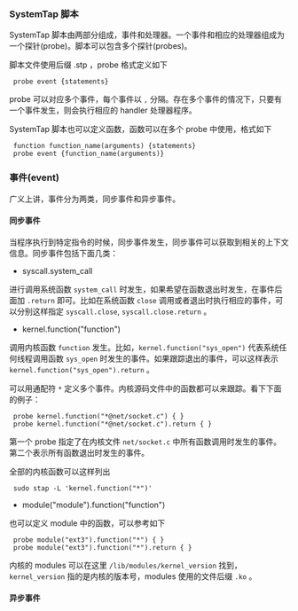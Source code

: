 ### SystemTap 脚本

SystemTap 脚本由两部分组成，事件和处理器。一个事件和相应的处理器组成为一个探针(probe)。脚本可以包含多个探针(probes)。

脚本文件使用后缀 .stp ，probe 格式定义如下
```
 probe event {statements}
```

probe 可以对应多个事件，每个事件以 `,` 分隔。存在多个事件的情况下，只要有一个事件发生，则会执行相应的 handler 处理器程序。

SystemTap 脚本也可以定义函数，函数可以在多个 probe 中使用，格式如下
```
 function function_name(arguments) {statements}
 probe event {function_name(arguments)}
```

### 事件(event)

广义上讲，事件分为两类，同步事件和异步事件。

#### 同步事件

当程序执行到特定指令的时候，同步事件发生，同步事件可以获取到相关的上下文信息。同步事件包括下面几类：

* syscall.system_call

进行调用系统函数 `system_call` 时发生，如果希望在函数退出时发生，在事件后面加 `.return` 即可。比如在系统函数 `close` 调用或者退出时执行相应的事件，可以分别这样指定 `syscall.close`, `syscall.close.return` 。 

* kernel.function("function")

调用内核函数 `function` 发生。比如，`kernel.function("sys_open")` 代表系统任何线程调用函数 `sys_open` 时发生的事件。如果跟踪退出的事件，可以这样表示 `kernel.function("sys_open").return` 。

可以用通配符 `*` 定义多个事件。内核源码文件中的函数都可以来跟踪。看下下面的例子：

```
 probe kernel.function("*@net/socket.c") { }
 probe kernel.function("*@net/socket.c").return { }
```
第一个 probe 指定了在内核文件 `net/socket.c` 中所有函数调用时发生的事件。第二个表示所有函数退出时发生的事件。

全部的内核函数可以这样列出
```
 sudo stap -L 'kernel.function("*")'
```

* module("module").function("function")

也可以定义 module 中的函数，可以参考如下

```
 probe module("ext3").function("*") { }
 probe module("ext3").function("*").return { }
```
内核的 modules 可以在这里 `/lib/modules/kernel_version` 找到，`kernel_version` 指的是内核的版本号，modules 使用的文件后缀 `.ko` 。

#### 异步事件

